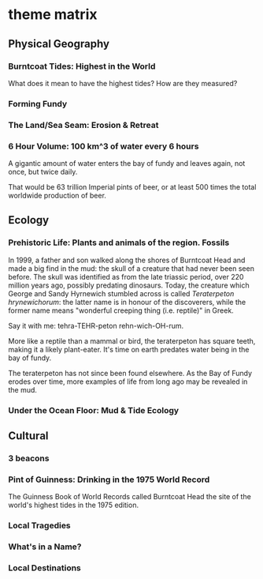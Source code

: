 # theme matrix 

## Physical Geography

### Burntcoat Tides: Highest in the World

What does it mean to have the highest tides? 
How are they measured? 

### Forming Fundy
### The Land/Sea Seam: Erosion & Retreat

### 6 Hour Volume: 100 km^3 of water every 6 hours

A gigantic amount of water enters the bay of fundy and leaves again, not once, but twice daily. 

That would be 63 trillion Imperial pints of beer, or at least 500 times the total worldwide production of beer. 

## Ecology

### Prehistoric Life: Plants and animals of the region. Fossils

In 1999, a father and son walked along the shores of Burntcoat Head and made a big find in the mud: the skull of a creature that had never been seen before. The skull was identified as from the late triassic period, over 220 million years ago, possibly predating dinosaurs. Today, the creature which George and Sandy Hyrnewich stumbled across is called *Teraterpeton hrynewichorum*: the latter name is in honour of the discoverers, while the former name means "wonderful creeping thing (i.e. reptile)" in Greek. 

Say it with me: tehra-TEHR-peton rehn-wich-OH-rum. 

More like a reptile than a mammal or bird, the teraterpeton has square teeth, making it a likely plant-eater. It's time on earth predates water being in the bay of fundy. 

The teraterpeton has not since been found elsewhere. As the Bay of Fundy erodes over time, more examples of life from long ago may be revealed in the mud. 

### Under the Ocean Floor: Mud & Tide Ecology

## Cultural 

### 3 beacons

### Pint of Guinness: Drinking in the 1975 World Record

The Guinness Book of World Records called Burntcoat Head the site of the world's highest tides in the 1975 edition. 

### Local Tragedies

### What's in a Name?

### Local Destinations 

